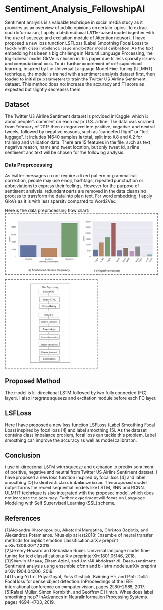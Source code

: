 # Sentiment_Analysis_FellowshipAI
Sentiment analysis is a valuable technique in social media study as it provides us an overview of public opinions on certain topics. To extract such information, I apply a bi-directional LSTM-based model together with the use of squeeze and excitation module of Attention network. I have proposed a new loss function LSFLoss (Label Smoothing Focal Loss) to tackle with class imbalance issue and better model calibration. As the text embedding has been a big challenge in Natural Language Processing, the log-bilinear model GloVe is chosen in this paper due to less sparsity issues and computational cost. To do further experiment of self supervised learning, inspired by the Universal Language Model Fine Tuning (ULMFiT) technique, the model is trained with a sentiment analysis dataset first, then loaded to initialize parameters to train the Twitter US Airline Sentiment dataset. This method does not increase the accuracy and F1 score as expected but slightly decreases them. <br>
## Dataset 
The Twitter US Airline Sentiment dataset is provided in Kaggle, which is about people's comment on each major U.S. airline. The data was scraped from February of 2015 then categorized into positive, negative, and neutral tweets, followed by negative reasons, such as "cancelled flight" or "lost luggage". It includes 14640 samples in total, split into 0.8 and 0.2 for training and validation data. There are 15 features in the file, such as text, negative reason, name and tweet location, but only tweet id, airline sentiment and text will be chosen for the following analysis. <br>

### Data Preprocessing
As twitter messages do not require a fixed pattern or grammatical correction, people may use emoji, hashtags, repeated punctuation or abbreviations to express their feelings. However for the purpose of sentiment analysis, redundant parts are removed in the data cleansing process to transform the data into plain text. For word embedding, I apply GloVe as it is with less sparsity compared to Word2Vec. <br>

Here is the data preprocessing flow chart:<br>
<img align='center' style="border-color:gray;border-width:2px;border-style:dashed"  src="figures/preprocessing.png" width = "500px" height="200px" ></img><br>

<img align='center' style="border-color:gray;border-width:2px;border-style:dashed"  src="figures/preprocessing_graph.png" width = "300px" height="290px" ></img><br>


## Proposed Method 
The model is bi-directional LSTM followed by two fully connected (FC) layers. I also integrate squeeze and excitation module before each FC layer. <br>

## LSFLoss
Here I have proposed a new loss function LSFLoss (Label Smoothing Focal Loss) inspired by focal loss [4] and label smoothing [5]. As the dataset contains class imbalance problem, focal loss can tackle this problem. Label smoothing can improve the accuracy as well as model calibration.

## Conclusion 
I use bi-directional LSTM with squeeze and excitation to predict sentiment of positive, negative and neutral from Twitter US Airline Sentiment dataset. I have proposed a new loss function inspired by focal loss [4] and label smoothing [5] to deal with class imbalance issue. The proposed model outperforms the recent sequential models like LSTM, RNN and RCNN. ULMFiT technique is also integrated with the proposed model, which does not increase the accuracy. Further experiment will focus on Language Modeling with Self Supervised Learning (SSL) scheme. 

## References
[1]Alexandra Chronopoulou, Aikaterini Margatina, Christos Baziotis, and Alexandros Potamianos. Ntua-slp at iest2018: Ensemble of neural transfer methods for implicit emotion classification.arXiv preprint arXiv:1809.00717,2018<br>
[2]Jeremy Howard and Sebastian Ruder. Universal language model fine-tuning for text classification.arXiv preprintarXiv:1801.06146, 2018.<br>
[3]Shervin Minaee, Elham Azimi, and AmirAli Abdolrashidi. Deep-sentiment: Sentiment analysis using ensemble ofcnn and bi-lstm models.arXiv preprint arXiv:1904.04206, 2019.<br>
[4]Tsung-Yi Lin, Priya Goyal, Ross Girshick, Kaiming He, and Piotr Dollár. Focal loss for dense object detection. InProceedings of the IEEE international conference on computer vision, pages 2980–2988, 2017.<br>
[5]Rafael Müller, Simon Kornblith, and Geoffrey E Hinton. When does label smoothing help?  InAdvances in NeuralInformation Processing Systems, pages 4694–4703, 2019.
